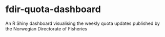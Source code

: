 # fdir-quota-dashboard
An R Shiny dashboard visualising the weekly quota updates published by the Norwegian Directorate of Fisheries
